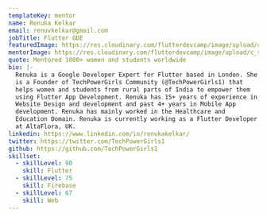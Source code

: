 ```yaml
---
templateKey: mentor
name: Renuka Kelkar
email: renuvkelkar@gmail.com
jobTitle: Flutter GDE
featuredImage: https://res.cloudinary.com/flutterdevcamp/image/upload/c_scale,h_206,w_206/v1661261862/flutterdevcamp/1_wOOc61yYplJC9RbdvI9lGw_bfdngl.jpg
mentorImage: https://res.cloudinary.com/flutterdevcamp/image/upload/c_scale,w_570/v1661261862/flutterdevcamp/1_wOOc61yYplJC9RbdvI9lGw_bfdngl.jpg
quote: Mentored 1000+ women and students worldwide
bio: |-
  Renuka is a Google Developer Expert for Flutter based in London. She
  is a Founder of TechPowerGirls Community (@TechPowerGirls1) that
  helps women and students from rural parts of India to empower them
  using Flutter App Development. Renuka has 15+ years of experience in
  Website Design and development and past 4+ years in Mobile App
  development. Renuka has mainly worked in the Healthcare and
  Education Domain. Renuka is currently working as a Flutter Developer
  at AltaFlora, UK.
linkedin: https://www.linkedin.com/in/renukakelkar/
twitter: https://twitter.com/TechPowerGirls1
github: https://github.com/TechPowerGirls1
skillset:
  - skillLevel: 90
    skill: Flutter
  - skillLevel: 75
    skill: Firebase
  - skillLevel: 67
    skill: Web
---
```

